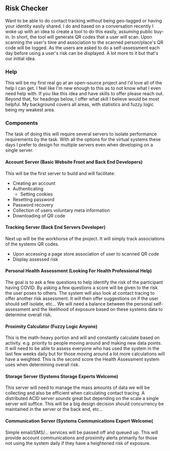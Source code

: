 ## Risk Checker

Want to be able to do contact tracking without being geo-tagged or having your identity easily shared. I do and based on a conversation recently I woke up with an idea to create a tool to do this easily, assuming public buy-in. In short, the tool will generate QR codes that a user will scan. Upon scanning the user's time and association to the scanned person/place's QR code will be logged. As the users are asked to do a self-assessment each day before using a user's risk can be displayed. A lot more to it but that's our initial idea. 

### Help

This will be my first real go at an open-source project and I'd love all of the help I can get. I feel like I'm new enough to this as to not know what I even need help with. If you like this idea and have skills to offer please reach out. Beyond that, for headings below, I offer what skill I believe would be most helpful. My background covers all areas, with statistics and fuzzy logic being my weakest area.

### Components

The task of doing this will require several servers to isolate performance requirements by the task. With all the options for the virtual systems these days I prefer to design for multiple servers even when developing on a single server.

#### Account Server (Basic Website Front and Back End Developers)

This will be the first server to build and will facilitate:

  * Creating an account
  * Authenticating
    * Setting cookies
  * Resetting password
  * Password recovery
  * Collection of users voluntary meta information
  * Downloading of QR code
  
#### Tracking Server (Back End Servers Developer)

Next up will be the workhorse of the project. It will simply track associations of the systems QR codes.

  * Upon accessing a page store association of user to scanned QR code
  * Display assessed risk 
  
#### Personal Health Assessment (Looking For Health Professional Help)

The goal is to ask a few questions to help identify the risk of the participant having COVID. By asking a few questions a score will be given to the risk the user poses to others. The system will also look at contact tracing to offer another risk assessment. It will then offer suggestions on if the user should self isolate, etc... We will need a balance between the personal self-assessment and the likelihood of exposure based on these systems data to determine overall risk.

#### Proximity Calculator (Fuzzy Logic Anyone) 

This is the math-heavy portion and will and constantly calculate based on activity. e.g. priority to people moving around and making new data points. It will need to be able to assess everyone who has used the system in the last few weeks daily but for those moving around a lot more calculations will have a weighted. This is the second score the Health Assessment system uses when determining overall risk.

#### Storage Server (Systems Storage Experts Welcome)

This server will need to manage the mass amounts of data we will be collecting and also be efficient when calculating contact tracing. A distributed ACID server sounds great but depending on the scale a single server will suffice. This will be a big design decision should concurrency be maintained in the server or the back end, etc... 

#### Communication Server (Systems Communications Expert Welcome(

Simple email/SMS/... services will be passed off and queued up. This will provide account communications and proximity alerts primarily for those not using the system daily if they have a heightened risk of exposure. 

